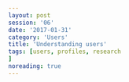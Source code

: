 ```yaml
--- 
layout: post 
session: '06' 
date: '2017-01-31' 
category: 'Users' 
title: 'Understanding users' 
tags: [users, profiles, research			] 
noreading: true
--- 
```


<excerpt/>
